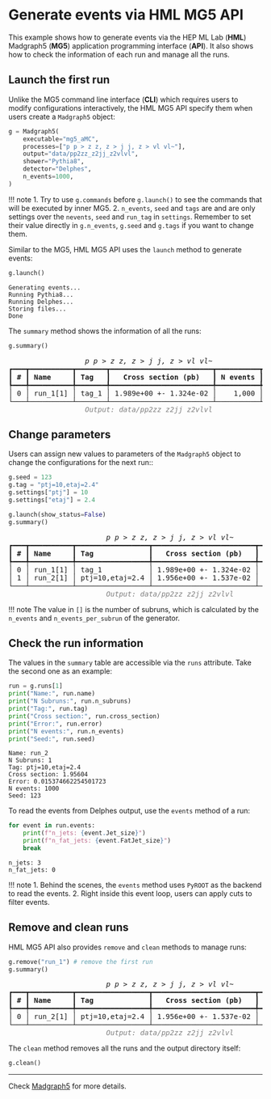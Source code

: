 # Generate events via HML MG5 API

This example shows how to generate events via the HEP ML Lab (**HML**) Madgraph5
(**MG5**) application programming interface (**API**). It also shows how to check the
information of each run and manage all the runs.

## Launch the first run

Unlike the MG5 command line interface (**CLI**) which requires users to modify
configurations interactively, the HML MG5 API specify them when users create a
`Madgraph5` object:

``` py title="notebook.ipynb"
g = Madgraph5(
    executable="mg5_aMC",
    processes=["p p > z z, z > j j, z > vl vl~"],
    output="data/pp2zz_z2jj_z2vlvl",
    shower="Pythia8",
    detector="Delphes",
    n_events=1000,
)
```

!!! note
    1. Try to use `g.commands` before `g.launch()` to see the commands that will
        be executed by inner MG5.
    2. `n_events`, `seed` and `tags` are and are only settings over the
        `nevents`, `seed` and `run_tag` in `settings`. Remember to set their
        value directly in `g.n_events`, `g.seed` and `g.tags` if you want to
        change them.

Similar to the MG5, HML MG5 API uses the `launch` method to generate events: 

``` py title="notebook.ipynb"
g.launch()
```

<div class="result" markdown>

```
Generating events...
Running Pythia8...
Running Delphes...
Storing files...
Done
```

</div>

The `summary` method shows the information of all the runs:
    
``` py title="notebook.ipynb"
g.summary()
```

<div class="result" markdown>

<pre style="white-space:pre;overflow-x:auto;line-height:normal;font-family:Menlo,'DejaVu Sans Mono',consolas,'Courier New',monospace"><span style="font-style: italic">                  p p &gt; z z, z &gt; j j, z &gt; vl vl~                   </span>
┏━━━┳━━━━━━━━━━┳━━━━━━━┳━━━━━━━━━━━━━━━━━━━━━━━━┳━━━━━━━━━━┳━━━━━━┓
┃<span style="font-weight: bold"> # </span>┃<span style="font-weight: bold"> Name     </span>┃<span style="font-weight: bold"> Tag   </span>┃<span style="font-weight: bold">   Cross section (pb)   </span>┃<span style="font-weight: bold"> N events </span>┃<span style="font-weight: bold"> Seed </span>┃
┡━━━╇━━━━━━━━━━╇━━━━━━━╇━━━━━━━━━━━━━━━━━━━━━━━━╇━━━━━━━━━━╇━━━━━━┩
│ 0 │ run_1[1] │ tag_1 │ 1.989e+00 +- 1.324e-02 │    1,000 │   42 │
└───┴──────────┴───────┴────────────────────────┴──────────┴──────┘
<span style="color: #7f7f7f; text-decoration-color: #7f7f7f; font-style: italic">                  Output: data/pp2zz_z2jj_z2vlvl                   </span>
</pre>

</div>

## Change parameters

Users can assign new values to parameters of the `Madgraph5` object to change
the configurations for the next run::

``` py title="notebook.ipynb"
g.seed = 123
g.tag = "ptj=10,etaj=2.4"
g.settings["ptj"] = 10
g.settings["etaj"] = 2.4

g.launch(show_status=False)
g.summary()
```

<div class="result" markdown>

<pre style="white-space:pre;overflow-x:auto;line-height:normal;font-family:Menlo,'DejaVu Sans Mono',consolas,'Courier New',monospace"><span style="font-style: italic">                       p p &gt; z z, z &gt; j j, z &gt; vl vl~                        </span>
┏━━━┳━━━━━━━━━━┳━━━━━━━━━━━━━━━━━┳━━━━━━━━━━━━━━━━━━━━━━━━┳━━━━━━━━━━┳━━━━━━┓
┃<span style="font-weight: bold"> # </span>┃<span style="font-weight: bold"> Name     </span>┃<span style="font-weight: bold"> Tag             </span>┃<span style="font-weight: bold">   Cross section (pb)   </span>┃<span style="font-weight: bold"> N events </span>┃<span style="font-weight: bold"> Seed </span>┃
┡━━━╇━━━━━━━━━━╇━━━━━━━━━━━━━━━━━╇━━━━━━━━━━━━━━━━━━━━━━━━╇━━━━━━━━━━╇━━━━━━┩
│ 0 │ run_1[1] │ tag_1           │ 1.989e+00 +- 1.324e-02 │    1,000 │   42 │
│ 1 │ run_2[1] │ ptj=10,etaj=2.4 │ 1.956e+00 +- 1.537e-02 │    1,000 │  123 │
└───┴──────────┴─────────────────┴────────────────────────┴──────────┴──────┘
<span style="color: #7f7f7f; text-decoration-color: #7f7f7f; font-style: italic">                       Output: data/pp2zz_z2jj_z2vlvl                        </span>
</pre>

</div>

!!! note
    The value in `[]` is the number of subruns, which is calculated by the
    `n_events` and `n_events_per_subrun` of the generator.

## Check the run information

The values in the `summary` table are accessible via the `runs` attribute. Take
the second one as an example:

``` py title="notebook.ipynb"
run = g.runs[1]
print("Name:", run.name)
print("N Subruns:", run.n_subruns)
print("Tag:", run.tag)
print("Cross section:", run.cross_section)
print("Error:", run.error)
print("N events:", run.n_events)
print("Seed:", run.seed)
```

<div class="result" markdown>

```
Name: run_2
N Subruns: 1
Tag: ptj=10,etaj=2.4
Cross section: 1.95604
Error: 0.015374662254501723
N events: 1000
Seed: 123
```

</div>

To read the events from Delphes output, use the `events` method of a run:

``` py title="notebook.ipynb"
for event in run.events:
    print(f"n_jets: {event.Jet_size}")
    print(f"n_fat_jets: {event.FatJet_size}")
    break
```

<div class="result" markdown>

```
n_jets: 3
n_fat_jets: 0
```

</div>

!!! note
    1. Behind the scenes, the `events` method uses `PyROOT` as the backend to
    read the events.
    2. Right inside this event loop, users can apply cuts to filter events.

## Remove and clean runs

HML MG5 API also provides `remove` and `clean` methods to manage runs:

``` py title="notebook.ipynb"
g.remove("run_1") # remove the first run
g.summary()
```

<div class="result" markdown>

<pre style="white-space:pre;overflow-x:auto;line-height:normal;font-family:Menlo,'DejaVu Sans Mono',consolas,'Courier New',monospace"><span style="font-style: italic">                       p p &gt; z z, z &gt; j j, z &gt; vl vl~                        </span>
┏━━━┳━━━━━━━━━━┳━━━━━━━━━━━━━━━━━┳━━━━━━━━━━━━━━━━━━━━━━━━┳━━━━━━━━━━┳━━━━━━┓
┃<span style="font-weight: bold"> # </span>┃<span style="font-weight: bold"> Name     </span>┃<span style="font-weight: bold"> Tag             </span>┃<span style="font-weight: bold">   Cross section (pb)   </span>┃<span style="font-weight: bold"> N events </span>┃<span style="font-weight: bold"> Seed </span>┃
┡━━━╇━━━━━━━━━━╇━━━━━━━━━━━━━━━━━╇━━━━━━━━━━━━━━━━━━━━━━━━╇━━━━━━━━━━╇━━━━━━┩
│ 0 │ run_2[1] │ ptj=10,etaj=2.4 │ 1.956e+00 +- 1.537e-02 │    1,000 │  123 │
└───┴──────────┴─────────────────┴────────────────────────┴──────────┴──────┘
<span style="color: #7f7f7f; text-decoration-color: #7f7f7f; font-style: italic">                       Output: data/pp2zz_z2jj_z2vlvl                        </span>
</pre>

</div>

The `clean` method removes all the runs and the output directory itself:

``` py title="notebook.ipynb"
g.clean()
```

---

Check [Madgraph5](../../api-reference/hml.generators#hml.generators.Madgraph5)
for more details.
